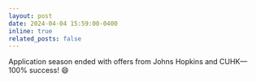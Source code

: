 ```yaml
---
layout: post
date: 2024-04-04 15:59:00-0400
inline: true
related_posts: false
---
```


Application season ended with offers from Johns Hopkins and CUHK—100% success! :smile:
